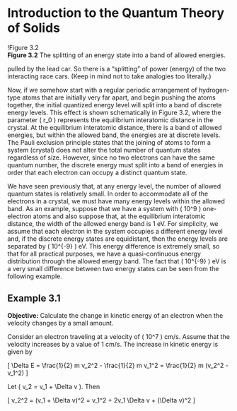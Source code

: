# Introduction to the Quantum Theory of Solids

!Figure 3.2  
**Figure 3.2** The splitting of an energy state into a band of allowed energies.

pulled by the lead car. So there is a “splitting” of power (energy) of the two interacting race cars. (Keep in mind not to take analogies too literally.)

Now, if we somehow start with a regular periodic arrangement of hydrogen-type atoms that are initially very far apart, and begin pushing the atoms together, the initial quantized energy level will split into a band of discrete energy levels. This effect is shown schematically in Figure 3.2, where the parameter \( r_0 \) represents the equilibrium interatomic distance in the crystal. At the equilibrium interatomic distance, there is a band of allowed energies, but within the allowed band, the energies are at discrete levels. The Pauli exclusion principle states that the joining of atoms to form a system (crystal) does not alter the total number of quantum states regardless of size. However, since no two electrons can have the same quantum number, the discrete energy must split into a band of energies in order that each electron can occupy a distinct quantum state.

We have seen previously that, at any energy level, the number of allowed quantum states is relatively small. In order to accommodate all of the electrons in a crystal, we must have many energy levels within the allowed band. As an example, suppose that we have a system with \( 10^9 \) one-electron atoms and also suppose that, at the equilibrium interatomic distance, the width of the allowed energy band is 1 eV. For simplicity, we assume that each electron in the system occupies a different energy level and, if the discrete energy states are equidistant, then the energy levels are separated by \( 10^{-9} \) eV. This energy difference is extremely small, so that for all practical purposes, we have a quasi-continuous energy distribution through the allowed energy band. The fact that \( 10^{-9} \) eV is a very small difference between two energy states can be seen from the following example.

## Example 3.1

**Objective:** Calculate the change in kinetic energy of an electron when the velocity changes by a small amount.

Consider an electron traveling at a velocity of \( 10^7 \) cm/s. Assume that the velocity increases by a value of 1 cm/s. The increase in kinetic energy is given by

\[
\Delta E = \frac{1}{2} m v_2^2 - \frac{1}{2} m v_1^2 = \frac{1}{2} m (v_2^2 - v_1^2)
\]

Let \( v_2 = v_1 + \Delta v \). Then

\[
v_2^2 = (v_1 + \Delta v)^2 = v_1^2 + 2v_1 \Delta v + (\Delta v)^2
\]